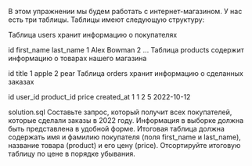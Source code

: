 В этом упражнении мы будем работать с интернет-магазином. У нас есть три таблицы. Таблицы имеют следующую структуру:

Таблица users хранит информацию о покупателях

id	first_name	last_name
1	Alex	Bowman
2	...
Таблица products содержит информацию о товарах нашего магазина

id	title
1	apple
2	pear
Таблица orders хранит информацию о сделанных заказах

id	user_id	product_id	price	created_at
1	1	2	5	2022-10-12

solution.sql
Составьте запрос, который получит всех покупателей, которые сделали заказы в 2022 году. Информация в выборке должна быть представлена в удобной форме. Итоговая таблица должна содержать имя и фамилию покупателя (поля first_name и last_name), название товара (product) и его цену (price). Отсортируйте итоговую таблицу по цене в порядке убывания.